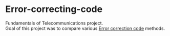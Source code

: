 # Error-correcting-code
Fundamentals of Telecommunications project.\
Goal of this project was to compare various [Error correction code](https://en.wikipedia.org/wiki/Error-correcting_code) methods.
